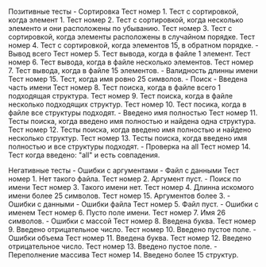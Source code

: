 Позитивные тесты
	- Сортировка
		Тест номер 1. Тест с сортировкой, когда элемент 1.
		Тест номер 2. Тест с сортировкой, когда несколько элементо и они расположены по убыванию.
		Тест номер 3. Тест с сортировкой, когда элементы расположены в случайном порядке.
		Тест номер 4. Тест с сортировкой, когда элементов 15, в обратном порядке.
	- Вывод всего
		Тест номер 5. Тест вывода, когда в файле 1  элемент.
		Тест номер 6. Тест вывода, когда в файле несколько элементов.
		Тест номер 7. Тест вывода, когда в файле 15 элементов.
		- Валидность длинны имени
			Тест номер 15. Тест, когда имя ровно 25 символов.
	- Поиск
		- Введена часть имени
			Тест номер 8. Тест поиска, когда в файле всего 1 подходящая структура.
			Тест номер 9. Тест поиска, когда в файле несколько подходящих структур.
			Тест номер 10. Тест посика, когда в файле все структуры подходят.
		- Введено имя полностью
			Тест номер 11. Тесты поиска, когда введено имя полностью и найдена одна структура.
			Тест номер 12. Тесты поиска, когда введено имя полностью и найдено несколько структур.
			Тест номер 13. Тесты поиска, когда введено имя полностью и все структуры подходят.
		- Проверка на all
			Тест номер 14. Тест когда введено: "all" и есть совпадения.


Негативные тесты
	- Ошибки с аргументами
		- Файл с данными
			Тест номер 1. Нет такого файла.
			Тест номер 2. Аргумент пуст.
		- Поиск по имени
			Тест номер 3. Такого имени нет.
			Тест номер 4. Длинна искомого имени более 25 символов.
		Тест номер 15. Аргументов более 3.
	- Ошибки с данными
		- Ошибки файла
			Тест номер 5. Файл пуст.
		- Ошибки с именем
			Тест номер 6. Пусто поле имени.
			Тест номер 7. Имя 26 символов.
		- Ошибки с массой
			Тест номер 8. Введена буква.
			Тест номер 9. Введено отрицательное число.
			Тест номер 10. Введено пустое поле.
		- Ошибки объема
			Тест номер 11. Введена буква.
			Тест номер 12. Введено отрицательное число.
			Тест номер 13. Введено пустое поле.
		- Переполнение массива
			Тест номер 14. Введено более 15 структур.

